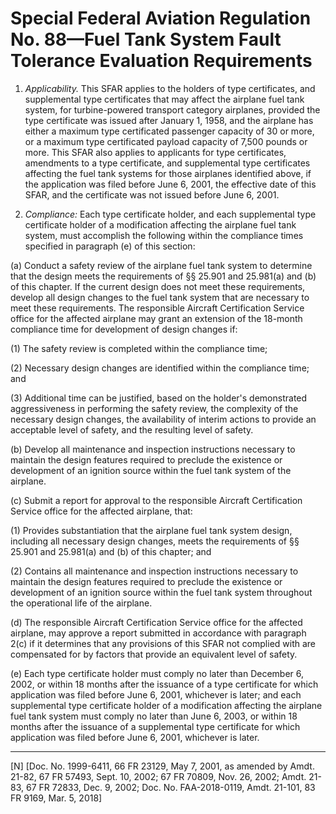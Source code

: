 # Special Federal Aviation Regulation No. 88—Fuel Tank System Fault Tolerance Evaluation Requirements


1. *Applicability.* This SFAR applies to the holders of type certificates, and supplemental type certificates that may affect the airplane fuel tank system, for turbine-powered transport category airplanes, provided the type certificate was issued after January 1, 1958, and the airplane has either a maximum type certificated passenger capacity of 30 or more, or a maximum type certificated payload capacity of 7,500 pounds or more. This SFAR also applies to applicants for type certificates, amendments to a type certificate, and supplemental type certificates affecting the fuel tank systems for those airplanes identified above, if the application was filed before June 6, 2001, the effective date of this SFAR, and the certificate was not issued before June 6, 2001.


2. *Compliance:* Each type certificate holder, and each supplemental type certificate holder of a modification affecting the airplane fuel tank system, must accomplish the following within the compliance times specified in paragraph (e) of this section: 


(a) Conduct a safety review of the airplane fuel tank system to determine that the design meets the requirements of §§ 25.901 and 25.981(a) and (b) of this chapter. If the current design does not meet these requirements, develop all design changes to the fuel tank system that are necessary to meet these requirements. The responsible Aircraft Certification Service office for the affected airplane may grant an extension of the 18-month compliance time for development of design changes if:


(1) The safety review is completed within the compliance time;


(2) Necessary design changes are identified within the compliance time; and 


(3) Additional time can be justified, based on the holder's demonstrated aggressiveness in performing the safety review, the complexity of the necessary design changes, the availability of interim actions to provide an acceptable level of safety, and the resulting level of safety.


(b) Develop all maintenance and inspection instructions necessary to maintain the design features required to preclude the existence or development of an ignition source within the fuel tank system of the airplane.


(c) Submit a report for approval to the responsible Aircraft Certification Service office for the affected airplane, that:


(1) Provides substantiation that the airplane fuel tank system design, including all necessary design changes, meets the requirements of §§ 25.901 and 25.981(a) and (b) of this chapter; and 


(2) Contains all maintenance and inspection instructions necessary to maintain the design features required to preclude the existence or development of an ignition source within the fuel tank system throughout the operational life of the airplane.


(d) The responsible Aircraft Certification Service office for the affected airplane, may approve a report submitted in accordance with paragraph 2(c) if it determines that any provisions of this SFAR not complied with are compensated for by factors that provide an equivalent level of safety.


(e) Each type certificate holder must comply no later than December 6, 2002, or within 18 months after the issuance of a type certificate for which application was filed before June 6, 2001, whichever is later; and each supplemental type certificate holder of a modification affecting the airplane fuel tank system must comply no later than June 6, 2003, or within 18 months after the issuance of a supplemental type certificate for which application was filed before June 6, 2001, whichever is later. 



---

[N] [Doc. No. 1999-6411, 66 FR 23129, May 7, 2001, as amended by Amdt. 21-82, 67 FR 57493, Sept. 10, 2002; 67 FR 70809, Nov. 26, 2002; Amdt. 21-83, 67 FR 72833, Dec. 9, 2002; Doc. No. FAA-2018-0119, Amdt. 21-101, 83 FR 9169, Mar. 5, 2018]




